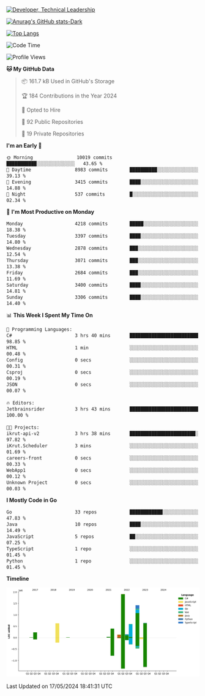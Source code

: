 <div>
  <a href="https://www.linkedin.com/in/arielpineiro/" target="_blank" rel="nofollow noopener noreferrer">
    <img src="https://img.shields.io/badge/-LinkedIn-%230077B5?style=for-the-badge&logo=linkedin&logoColor=white" alt="Developer, Technical Leadership" title="Ariel Piñeiro">
  </a>
</div>

[![Anurag's GitHub stats-Dark](https://github-readme-stats.vercel.app/api?username=arielsrv&show_icons=true&theme=dark#gh-dark-mode-only)](https://github.com/anuraghazra/github-readme-stats#gh-dark-mode-only)

[![Top Langs](https://github-readme-stats.vercel.app/api/top-langs/?username=arielsrv&layout=compact&langs_count=10&theme=dark#gh-dark-mode-only)](https://github.com/anuraghazra/github-readme-stats&theme=dark#gh-dark-mode-only)

<!--START_SECTION:waka-->
![Code Time](http://img.shields.io/badge/Code%20Time-883%20hrs%2010%20mins-blue)

![Profile Views](http://img.shields.io/badge/Profile%20Views-2-blue)

**🐱 My GitHub Data** 

> 📦 161.7 kB Used in GitHub's Storage 
 > 
> 🏆 184 Contributions in the Year 2024
 > 
> 💼 Opted to Hire
 > 
> 📜 92 Public Repositories 
 > 
> 🔑 19 Private Repositories 
 > 
**I'm an Early 🐤** 

```text
🌞 Morning                10019 commits       ███████████░░░░░░░░░░░░░░   43.65 % 
🌆 Daytime                8983 commits        ██████████░░░░░░░░░░░░░░░   39.13 % 
🌃 Evening                3415 commits        ████░░░░░░░░░░░░░░░░░░░░░   14.88 % 
🌙 Night                  537 commits         █░░░░░░░░░░░░░░░░░░░░░░░░   02.34 % 
```
📅 **I'm Most Productive on Monday** 

```text
Monday                   4218 commits        █████░░░░░░░░░░░░░░░░░░░░   18.38 % 
Tuesday                  3397 commits        ████░░░░░░░░░░░░░░░░░░░░░   14.80 % 
Wednesday                2878 commits        ███░░░░░░░░░░░░░░░░░░░░░░   12.54 % 
Thursday                 3071 commits        ███░░░░░░░░░░░░░░░░░░░░░░   13.38 % 
Friday                   2684 commits        ███░░░░░░░░░░░░░░░░░░░░░░   11.69 % 
Saturday                 3400 commits        ████░░░░░░░░░░░░░░░░░░░░░   14.81 % 
Sunday                   3306 commits        ████░░░░░░░░░░░░░░░░░░░░░   14.40 % 
```


📊 **This Week I Spent My Time On** 

```text
💬 Programming Languages: 
C#                       3 hrs 40 mins       █████████████████████████   98.85 % 
HTML                     1 min               ░░░░░░░░░░░░░░░░░░░░░░░░░   00.48 % 
Config                   0 secs              ░░░░░░░░░░░░░░░░░░░░░░░░░   00.31 % 
Csproj                   0 secs              ░░░░░░░░░░░░░░░░░░░░░░░░░   00.19 % 
JSON                     0 secs              ░░░░░░░░░░░░░░░░░░░░░░░░░   00.07 % 

🔥 Editors: 
Jetbrainsrider           3 hrs 43 mins       █████████████████████████   100.00 % 

🐱‍💻 Projects: 
ikrut-api-v2             3 hrs 38 mins       ████████████████████████░   97.82 % 
iKrut.Scheduler          3 mins              ░░░░░░░░░░░░░░░░░░░░░░░░░   01.69 % 
careers-front            0 secs              ░░░░░░░░░░░░░░░░░░░░░░░░░   00.33 % 
WebApp1                  0 secs              ░░░░░░░░░░░░░░░░░░░░░░░░░   00.12 % 
Unknown Project          0 secs              ░░░░░░░░░░░░░░░░░░░░░░░░░   00.03 % 
```

**I Mostly Code in Go** 

```text
Go                       33 repos            ████████████░░░░░░░░░░░░░   47.83 % 
Java                     10 repos            ████░░░░░░░░░░░░░░░░░░░░░   14.49 % 
JavaScript               5 repos             ██░░░░░░░░░░░░░░░░░░░░░░░   07.25 % 
TypeScript               1 repo              ░░░░░░░░░░░░░░░░░░░░░░░░░   01.45 % 
Python                   1 repo              ░░░░░░░░░░░░░░░░░░░░░░░░░   01.45 % 
```



**Timeline**

![Lines of Code chart](https://raw.githubusercontent.com/arielsrv/arielsrv/main/assets/bar_graph.png)


 Last Updated on 17/05/2024 18:41:31 UTC
<!--END_SECTION:waka-->
